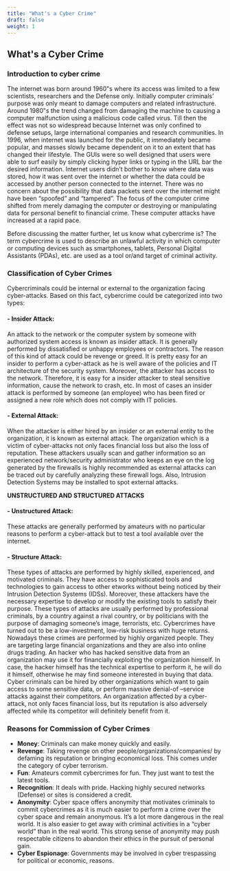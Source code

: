 ```yaml
---
title: "What's a Cyber Crime"
draft: false
weight: 1
---
```


## What's a Cyber Crime

### Introduction to cyber crime

The internet was born around 1960‟s where its access was limited to a few scientists, researchers and the Defense only. Initially computer criminals’ purpose was only meant to damage computers and related infrastructure. Around 1980‟s the trend changed from damaging the machine to causing a computer malfunction using a malicious code called virus. Till then the effect was not so widespread because Internet was only confined to defense setups, large international companies and research communities. In 1996, when internet was launched for the public, it immediately became popular, and masses slowly became dependent on it to an extent that has changed their lifestyle. The GUIs were so well designed that users were able to surf easily by simply clicking hyper links or typing in the URL bar the desired information. Internet users didn’t bother to know where data was stored, how it was sent over the internet or whether the data could be accessed by another person connected to the internet. There was no concern about the possibility that data packets sent over the internet might have been “spoofed” and “tampered”. The focus of the computer crime shifted from merely damaging the computer or destroying or manipulating data for personal benefit to financial crime. These computer attacks have increased at a rapid pace.

Before discussing the matter further, let us know what cybercrime is? The term cybercrime is used to describe an unlawful activity in which computer or computing devices such as smartphones, tablets, Personal Digital Assistants (PDAs), etc. are used as a tool or/and target of criminal activity.

### Classification of Cyber Crimes 
Cybercriminals could be internal or external to the organization facing cyber-attacks. Based on this fact, cybercrime could be categorized into two types: 

#### - **Insider Attack**:
An attack to the network or the computer system by someone with authorized system access is known as insider attack. It is generally performed by dissatisfied or unhappy employees or contractors. The reason of this kind of attack could be revenge or greed. It is pretty easy for an insider to perform a cyber-attack as he is well aware of the policies and IT architecture of the security system. Moreover, the attacker has access to the network. Therefore, it is easy for a insider attacker to steal sensitive information, cause the network to crash, etc. In most of cases an insider attack is performed by someone (an employee) who has been fired or assigned a new role which does not comply with IT policies.

#### - **External Attack**:
When the attacker is either hired by an insider or an external entity to the organization, it is known as external attack. The organization which is a victim of cyber-attacks not only faces financial loss but also the loss of reputation. These attackers usually scan and gather information so an experienced network/security administrator who keeps an eye on the log generated by the firewalls is highly recommended as external attacks can be traced out by carefully analyzing these firewall logs.  Also, Intrusion Detection Systems may be installed to spot external attacks.

**UNSTRUCTURED AND STRUCTURED ATTACKS**

#### - **Unstructured Attack**:
These attacks are generally performed by amateurs with no particular reasons to perform a cyber-attack but to test a tool available over the internet.

#### - **Structure Attack**:
These types of attacks are performed by highly skilled, experienced, and motivated criminals. They have access to sophisticated tools and technologies to gain access to other etworks without being noticed by their Intrusion Detection Systems (IDSs). Moreover, these attackers have the necessary expertise to develop or modify the existing tools to satisfy their purpose. These types of attacks are usually performed by professional criminals, by a country against a rival country, or by politicians with the purpose of damaging someone’s image, terrorists, etc. Cybercrimes have turned out to be a low-investment, low-risk business with huge returns. Nowadays these crimes are performed by highly organized people. They are targeting large financial organizations and they are also into online drugs trading. An hacker who has hacked sensitive data from an organization may use it for financially exploiting the organization himself. In case, the hacker himself has the technical expertise to perform it, he will do it himself, otherwise he may find someone interested in buying that data. Cyber criminals can be hired by other organizations which want to gain access to some sensitive data, or perform massive denial-of –service attacks against their competitors. An organization affected by a cyber-attack, not only faces financial loss, but its reputation is also adversely affected while its competitor will definitely benefit from it.

### Reasons for Commission of Cyber Crimes

- **Money**: Criminals can make money quickly and easily. 
- **Revenge**: Taking revenge on other people/organizations/companies/ by defaming its reputation or bringing economical loss. This comes under the category of cyber terrorism. 
- **Fun**: Amateurs commit cybercrimes for fun. They just want to test the latest tools.
- **Recognition**: It deals with pride. Hacking highly secured networks (Defense) or sites is considered a credit. 
- **Anonymity**: Cyber space offers anonymity that motivates criminals to commit cybercrimes as it is much easier to perform a crime over the cyber space and remain anonymous. It’s a lot more dangerous in the real world. It is also easier to get away with criminal activities in a “cyber world” than in the real world. This strong sense of anonymity may push respectable citizens to abandon their ethics in the pursuit of personal gain. 
- **Cyber Espionage**: Governments may be involved in cyber trespassing for political or economic, reasons.
